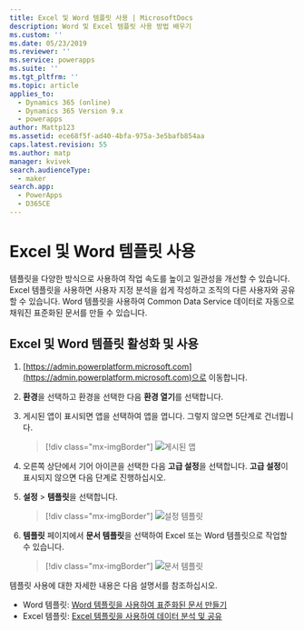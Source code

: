 ```yaml
---
title: Excel 및 Word 템플릿 사용 | MicrosoftDocs
description: Word 및 Excel 템플릿 사용 방법 배우기
ms.custom: ''
ms.date: 05/23/2019
ms.reviewer: ''
ms.service: powerapps
ms.suite: ''
ms.tgt_pltfrm: ''
ms.topic: article
applies_to:
  - Dynamics 365 (online)
  - Dynamics 365 Version 9.x
  - powerapps
author: Mattp123
ms.assetid: ece68f5f-ad40-4bfa-975a-3e5bafb854aa
caps.latest.revision: 55
ms.author: matp
manager: kvivek
search.audienceType:
  - maker
search.app:
  - PowerApps
  - D365CE
---
```

   
# <a name="use-excel-and-word-templates"></a>Excel 및 Word 템플릿 사용

템플릿을 다양한 방식으로 사용하여 작업 속도를 높이고 일관성을 개선할 수 있습니다. Excel 템플릿을 사용하면 사용자 지정 분석을 쉽게 작성하고 조직의 다른 사용자와 공유할 수 있습니다. Word 템플릿을 사용하여 Common Data Service 데이터로 자동으로 채워진 표준화된 문서를 만들 수 있습니다.

## <a name="enable-and-work-with-excel-and-word-templates"></a>Excel 및 Word 템플릿 활성화 및 사용

1. [https://admin.powerplatform.microsoft.com](https://admin.powerplatform.microsoft.com)으로 이동합니다. 

2. **환경**을 선택하고 환경을 선택한 다음 **환경 열기**를 선택합니다.

3. 게시된 앱이 표시되면 앱을 선택하여 앱을 엽니다. 그렇지 않으면 5단계로 건너뜁니다.

   > [!div class="mx-imgBorder"] 
   > ![](media/published-apps.png "게시된 앱") 

4. 오른쪽 상단에서 기어 아이콘을 선택한 다음 **고급 설정**을 선택합니다. **고급 설정**이 표시되지 않으면 다음 단계로 진행하십시오.

5. **설정** > **템플릿**을 선택합니다.

   > [!div class="mx-imgBorder"] 
   > ![](media/settings-templates.png "설정 템플릿") 

6. **템플릿** 페이지에서 **문서 템플릿**을 선택하여 Excel 또는 Word 템플릿으로 작업할 수 있습니다.

   > [!div class="mx-imgBorder"] 
   > ![](media/document-templates.png "문서 템플릿") 

템플릿 사용에 대한 자세한 내용은 다음 설명서를 참조하십시오.

- Word 템플릿: [Word 템플릿을 사용하여 표준화된 문서 만들기](https://docs.microsoft.com/dynamics365/customer-engagement/admin/using-word-templates-dynamics-365)
- Excel 템플릿: [Excel 템플릿을 사용하여 데이터 분석 및 공유](https://docs.microsoft.com/dynamics365/customer-engagement/admin/analyze-your-data-with-excel-templates)

